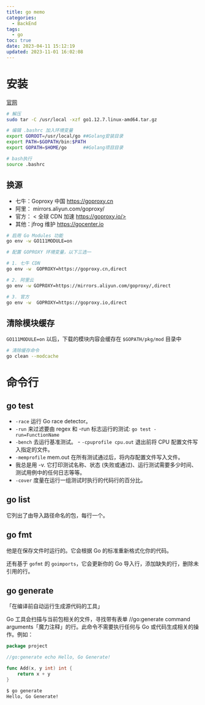 ```yaml
---
title: go memo
categories:
  - BackEnd
tags:
  - go
toc: true
date: 2023-04-11 15:12:19
updated: 2023-11-01 16:02:08
---
```

# 安装

[官网](https://go.dev/)

```bash
# 解压
sudo tar -C /usr/local -xzf go1.12.7.linux-amd64.tar.gz

# 编辑 .bashrc 加入环境变量
export GOROOT=/usr/local/go	##Golang安装目录
export PATH=$GOPATH/bin:$PATH
export GOPATH=$HOME/go		##Golang项目目录

# bash执行
source .bashrc
```

## 换源

- 七牛：Goproxy 中国 https://goproxy.cn
- 阿里： mirrors.aliyun.com/goproxy/
- 官方： < 全球 CDN 加速 https://goproxy.io/>
- 其他：jfrog 维护 https://gocenter.io

```bash
# 启用 Go Modules 功能
go env -w GO111MODULE=on

# 配置 GOPROXY 环境变量，以下三选一

# 1. 七牛 CDN
go env -w  GOPROXY=https://goproxy.cn,direct

# 2. 阿里云
go env -w GOPROXY=https://mirrors.aliyun.com/goproxy/,direct

# 3. 官方
go env -w  GOPROXY=https://goproxy.io,direct
```

## 清除模块缓存

`GO111MODULE=on` 以后，下载的模块内容会缓存在 `$GOPATH/pkg/mod` 目录中

```bash
# 清除缓存命令
go clean --modcache
```

# 命令行

## go test

- `-race` 运行 Go race detector。
- `-run` 来过滤要由 regex 和 -run 标志运行的测试: `go test -run=FunctionName`
- `-bench` 去运行基准测试。 - `-cpuprofile cpu.out` 退出前将 CPU 配置文件写入指定的文件。
- `-memprofile` mem.out 在所有测试通过后，将内存配置文件写入文件。
- 我总是用 -v. 它打印测试名称、状态 (失败或通过)、运行测试需要多少时间、测试用例中的任何日志等等。
- `-cover` 度量在运行一组测试时执行的代码行的百分比。

## go list

它列出了由导入路径命名的包，每行一个。

## go fmt

他是在保存文件时运行的。它会根据 Go 的标准重新格式化你的代码。

还有基于 `gofmt` 的 `goimports`，它会更新你的 Go 导入行，添加缺失的行，删除未引用的行。

## go generate

「在编译前自动运行生成源代码的工具」

Go 工具会扫描与当前包相关的文件，寻找带有表单 //go:generate command arguments「魔力注释」的行。此命令不需要执行任何与 Go 或代码生成相关的操作。例如：

```go
package project

//go:generate echo Hello, Go Generate!

func Add(x, y int) int {
    return x + y
}
```

```bash
$ go generate
Hello, Go Generate!
```

